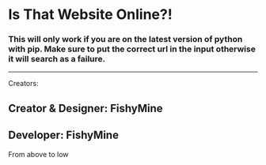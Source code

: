 

# Is That Website Online?!

### This will only work if you are on the latest version of python with pip. Make sure to put the correct url in the input otherwise it will search as a failure.

------------------------------------------------------------------------------------------------------
Creators: 

## Creator & Designer: FishyMine
## Developer: FishyMine

From above to low
